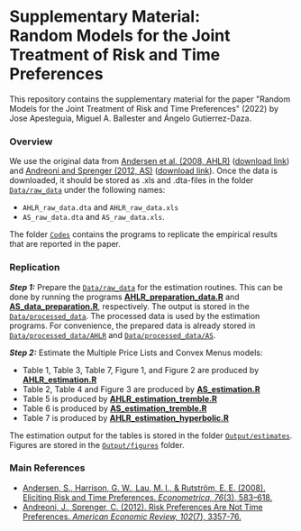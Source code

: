 # Supplementary Material: </br> Random Models for the Joint Treatment of Risk and Time Preferences

This repository contains the supplementary material for the paper "Random Models for the Joint Treatment of Risk and Time Preferences" (2022) by Jose Apesteguia, Miguel A. Ballester and Ángelo Gutierrez-Daza.

### Overview

We use the original data from [Andersen et al. (2008, AHLR)](https://www.jstor.org/stable/40056458) ([download link](https://www.econometricsociety.org/publications/econometrica/2008/05/01/eliciting-risk-and-time-preferences)) and [Andreoni and Sprenger (2012, AS)](https://www.aeaweb.org/articles?id=10.1257/aer.102.7.3357) ([download link](https://www.openicpsr.org/openicpsr/project/112570/version/V1/view)). Once the data is downloaded, it should be stored as .xls and .dta-files in the folder [`Data/raw_data`](/Data/raw_data/) under the following names: 
- `AHLR_raw_data.dta` and `AHLR_raw_data.xls`
- `AS_raw_data.dta` and `AS_raw_data.xls`. 

The folder [`Codes`](/Codes) contains the programs to replicate the empirical results that are reported in the paper. 

### Replication 

***Step 1:*** Prepare the [`Data/raw_data`](/Data/raw_data/) for the estimation routines. This can be done by running the programs [**AHLR_preparation_data.R**](/Codes/AHLR_data_preparation.R) and [**AS_data_preparation.R**](/Codes/AS_data_preparation.R), respectively. The output is stored in the [`Data/processed_data`](Data/processed_data). The processed data is used by the estimation programs. For convenience, the prepared data is already stored in [`Data/processed_data/AHLR`](Data/processed_data/AHLR) and [`Data/processed_data/AS`](Data/processed_data/AS).

***Step 2:*** Estimate the Multiple Price Lists and Convex Menus models:
- Table 1, Table 3, Table 7, Figure 1, and Figure 2 are produced by [**AHLR_estimation.R**](/Codes/AHLR_estimation.R)
- Table 2, Table 4 and Figure 3 are produced by [**AS_estimation.R**](/Codes/AS_estimation.R)
- Table 5 is produced by [**AHLR_estimation_tremble.R**](/Codes/AHLR_estimation_tremble.R)
- Table 6 is produced by [**AS_estimation_tremble.R**](/Codes/AS_estimation_tremble.R)
- Table 7 is produced by [**AHLR_estimation_hyperbolic.R**](/Codes/AHLR_estimation_hyperbolic.R)

The estimation output for the tables is stored in the folder [`Output/estimates`](/Output/estimates). Figures are stored in the [`Output/figures`](/Output/figures) folder. 

### Main References

- [Andersen, S., Harrison, G. W., Lau, M. I., & Rutström, E. E. (2008). Eliciting Risk and Time Preferences. *Econometrica, 76*(3), 583–618.](https://www.jstor.org/stable/40056458?seq=1)
- [Andreoni, J., Sprenger, C. (2012). Risk Preferences Are Not Time Preferences. *American Economic Review, 102*(7), 3357-76.](https://www.aeaweb.org/articles?id=10.1257/aer.102.7.3357)

